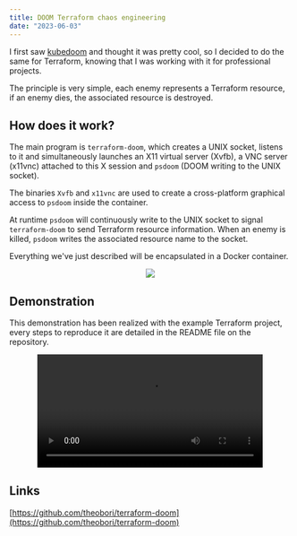 ```yaml
---
title: DOOM Terraform chaos engineering
date: "2023-06-03"
---
```


I first saw [kubedoom](https://github.com/storax/kubedoom) and thought it was pretty cool, so I decided to do the same for Terraform, knowing that I was working with it for professional projects.

The principle is very simple, each enemy represents a Terraform resource, if an enemy dies, the associated resource is destroyed.


## How does it work?

The main program is `terraform-doom`, which creates a UNIX socket, listens to it and simultaneously launches an X11 virtual server (Xvfb), a VNC server (x11vnc) attached to this X session and `psdoom` (DOOM writing to the UNIX socket).

The binaries `Xvfb` and `x11vnc` are used to create a cross-platform graphical access to `psdoom` inside the container.

At runtime `psdoom` will continuously write to the UNIX socket to signal `terraform-doom` to send Terraform resource information. When an enemy is killed, `psdoom` writes the associated resource name to the socket.

Everything we've just described will be encapsulated in a Docker container.


<p align="center">
    <img src="/terraform_doom_graph.png" class="img-center">
</p>



## Demonstration

This demonstration has been realized with the example Terraform project, every steps to reproduce it are detailed in the README file on the repository.

<p align="center" width="100%">
    <video controls width="80%">
        <source src="/doom_terraform_demo.mp4" type="video/mp4">
        <a href="/tf-doom_terraform_demo.mp4">MP4</a>
    </video>
</p>



## Links

[https://github.com/theobori/terraform-doom](https://github.com/theobori/terraform-doom)


